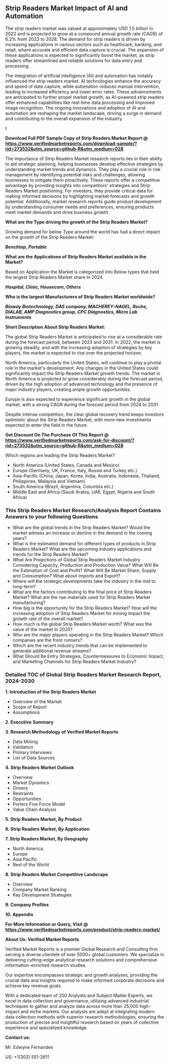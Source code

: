 <h2>Strip Readers Market Impact of AI and Automation</h2><p>The strip readers market was valued at approximately USD 1.5 billion in 2022 and is projected to grow at a compound annual growth rate (CAGR) of 6.2% from 2023 to 2028. The demand for strip readers is driven by increasing applications in various sectors such as healthcare, banking, and retail, where accurate and efficient data capture is crucial. The expansion of these applications is expected to significantly boost the market, as strip readers offer streamlined and reliable solutions for data entry and processing.</p><p>The integration of artificial intelligence (AI) and automation has notably influenced the strip readers market. AI technologies enhance the accuracy and speed of data capture, while automation reduces manual intervention, leading to increased efficiency and lower error rates. These advancements are anticipated to further propel market growth, as AI-powered strip readers offer enhanced capabilities like real-time data processing and improved image recognition. The ongoing innovations and adoption of AI and automation are reshaping the market landscape, driving a surge in demand and contributing to the overall expansion of the industry.</p>t</p><p id="" class=""><strong>Download Full PDF Sample Copy of Strip Readers Market Report @ <a href="https://www.verifiedmarketreports.com/download-sample/?rid=273532&utm_source=github-R&utm_medium=028" target="_blank">https://www.verifiedmarketreports.com/download-sample/?rid=273532&utm_source=github-R&utm_medium=028</a></strong></p><p>The importance of&nbsp;Strip Readers Market research reports lies in their ability to aid strategic planning, helping businesses develop effective strategies by understanding market trends and dynamics. They play a crucial role in risk management by identifying potential risks and challenges, allowing businesses to mitigate them proactively. These reports offer a competitive advantage by providing insights into competitors' strategies and Strip Readers Market positioning. For investors, they provide critical data for making informed decisions by highlighting market forecasts and growth potential. Additionally, market research reports guide product development by understanding consumer needs and preferences, ensuring products meet market demands and drive business growth.</p><p><strong>What are the&nbsp;Type driving the growth of the Strip Readers Market?</strong></p><p id="" class="">Growing demand for below Type around the world has had a direct impact on the growth of the Strip Readers Market:</p><em><strong>Benchtop, Portable</strong></em></p><strong>What are the&nbsp;Applications&nbsp;of Strip Readers Market available in the Market?</strong></p><p id="" class="">Based on Application the Market is categorized into Below types that held the largest Strip Readers Market share In 2024.</p><em><strong>Hospital, Clinic, Housecare, Others</strong></em></p><strong>Who is the largest Manufacturers of Strip Readers Market worldwide?</strong></p><p><em><strong>Bioway Biotechnology, DAS company, MACHEREY-NAGEL, Roche, DIALAB, AMP Diagnostics group, CPC Diagnostics, Micro Lab Instruments</strong></em></p><p id="" class=""><strong>Short Description About Strip Readers Market:</strong></p><p>The global Strip Readers Market is anticipated to rise at a considerable rate during the forecast period, between 2023 and 2031. In 2022, the market is growing steadily, and with the increasing adoption of strategies by key players, the market is expected to rise over the projected horizon.</p><p>North America, particularly the United States, will continue to play a pivotal role in the market's development. Any changes in the United States could significantly impact the Strip Readers Market growth trends. The market in North America is projected to grow considerably during the forecast period, driven by the high adoption of advanced technology and the presence of major industry players, creating ample growth opportunities.</p><p>Europe is also expected to experience significant growth in the global market, with a strong CAGR during the forecast period from 2024 to 2031.</p><p>Despite intense competition, the clear global recovery trend keeps investors optimistic about the Strip Readers Market, with more new investments expected to enter the field in the future.</p><p id="" class=""><strong>Get Discount On The Purchase Of This Report @ <a href="https://www.verifiedmarketreports.com/ask-for-discount/?rid=273532&utm_source=github-R&utm_medium=028" target="_blank">https://www.verifiedmarketreports.com/ask-for-discount/?rid=273532&utm_source=github-R&utm_medium=028</a></strong></p>Which regions are leading the Strip Readers Market?</p><ul><li>North America (United States, Canada and Mexico)</li><li>Europe (Germany, UK, France, Italy, Russia and Turkey etc.)</li><li>Asia-Pacific (China, Japan, Korea, India, Australia, Indonesia, Thailand, Philippines, Malaysia and Vietnam)</li><li>South America (Brazil, Argentina, Columbia etc.)</li><li>Middle East and Africa (Saudi Arabia, UAE, Egypt, Nigeria and South Africa)</li></ul><h3 id="" class="">This Strip Readers Market Research/Analysis Report Contains Answers to your following Questions</h3><ul><li>What are the global trends in the Strip Readers Market? Would the market witness an increase or decline in the demand in the coming years?</li><li>What is the estimated demand for different types of products in Strip Readers Market? What are the upcoming industry applications and trends for the Strip Readers Market?</li><li>What Are Projections of Global Strip Readers Market Industry Considering Capacity, Production and Production Value? What Will Be the Estimation of Cost and Profit? What Will Be Market Share, Supply and Consumption? What about imports and Export?</li><li>Where will the strategic developments take the industry in the mid to long-term?</li><li>What are the factors contributing to the final price of Strip Readers Market? What are the raw materials used for Strip Readers Market manufacturing?</li><li>How big is the opportunity for the Strip Readers Market? How will the increasing adoption of Strip Readers Market for mining impact the growth rate of the overall market?</li><li>How much is the global Strip Readers Market worth? What was the value of the market In 2020?</li><li>Who are the major players operating in the Strip Readers Market? Which companies are the front runners?</li><li>Which are the recent industry trends that can be implemented to generate additional revenue streams?</li><li>What Should Be Entry Strategies, Countermeasures to Economic Impact, and Marketing Channels for Strip Readers Market Industry?</li></ul><h3 id="" class="">Detailed TOC of Global Strip Readers Market Research Report, 2024-2030</h3><p id="" class=""><strong>1. Introduction of the Strip Readers Market</strong></p><ul><li>Overview of the Market</li><li>Scope of Report</li><li>Assumptions</li></ul><p id="" class=""><strong>2. Executive Summary</strong></p><p id="" class=""><strong>3. Research Methodology of Verified Market Reports</strong></p><ul><li>Data Mining</li><li>Validation</li><li>Primary Interviews</li><li>List of Data Sources</li></ul><p id="" class=""><strong>4. Strip Readers Market Outlook</strong></p><ul><li>Overview</li><li>Market Dynamics</li><li>Drivers</li><li>Restraints</li><li>Opportunities</li><li>Porters Five Force Model</li><li>Value Chain Analysis</li></ul><p id="" class=""><strong>5. Strip Readers Market, By Product</strong></p><p id="" class=""><strong>6. Strip Readers Market, By Application</strong></p><p id="" class=""><strong>7. Strip Readers Market, By Geography</strong></p><ul><li>North America</li><li>Europe</li><li>Asia Pacific</li><li>Rest of the World</li></ul><p id="" class=""><strong>8. Strip Readers Market Competitive Landscape</strong></p><ul><li>Overview</li><li>Company Market Ranking</li><li>Key Development Strategies</li></ul><p id="" class=""><strong>9. Company Profiles</strong></p><p id="" class=""><strong>10. Appendix</strong></p><p id="" class=""><strong>For More Information or Query, Visit @ <a href="https://www.verifiedmarketreports.com/product/strip-readers-market/" target="_blank">https://www.verifiedmarketreports.com/product/strip-readers-market/</a></strong></p><p id="" class=""><strong>About Us: Verified Market Reports</strong></p><p id="" class="">Verified Market Reports is a premier Global Research and Consulting firm serving a diverse clientele of over 5000+ global customers. We specialize in delivering cutting-edge analytical research solutions and comprehensive information-enriched research studies.</p><p id="" class="">Our expertise encompasses strategic and growth analyses, providing the crucial data and insights required to make informed corporate decisions and achieve key revenue goals.</p><p id="" class="">With a dedicated team of 250 Analysts and Subject Matter Experts, we excel in data collection and governance, utilizing advanced industrial techniques to gather and analyze data across more than 25,000 high-impact and niche markets. Our analysts are adept at integrating modern data collection methods with superior research methodologies, ensuring the production of precise and insightful research based on years of collective experience and specialized knowledge.</p><p id="" class=""><strong>Contact us:</strong></p><p id="" class="">Mr. Edwyne Fernandes</p><p id="" class="">US: +1(302) 551-2611</p>